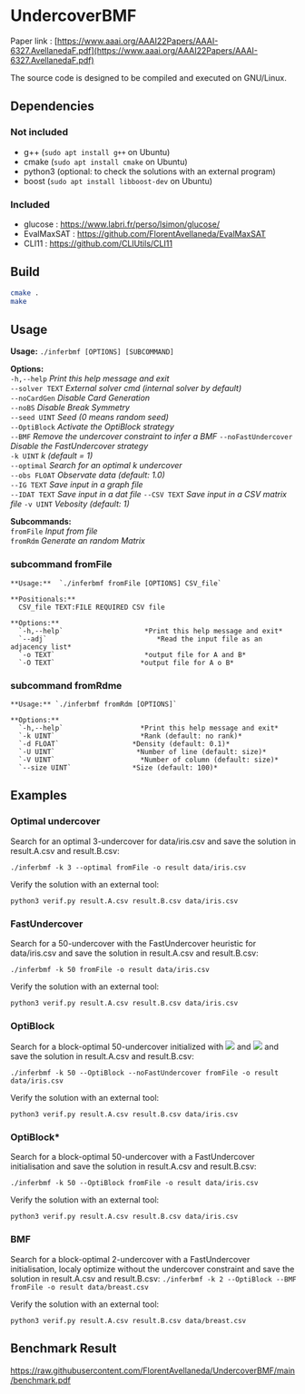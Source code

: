 # UndercoverBMF

Paper link : [https://www.aaai.org/AAAI22Papers/AAAI-6327.AvellanedaF.pdf](https://www.aaai.org/AAAI22Papers/AAAI-6327.AvellanedaF.pdf)

The source code is designed to be compiled and executed on GNU/Linux.


## Dependencies

### Not included
- g++ (`sudo apt install g++` on Ubuntu)
- cmake (`sudo apt install cmake` on Ubuntu)
- python3 (optional: to check the solutions with an external program)
- boost (`sudo apt install libboost-dev` on Ubuntu)

### Included
- glucose : https://www.labri.fr/perso/lsimon/glucose/
- EvalMaxSAT : https://github.com/FlorentAvellaneda/EvalMaxSAT
- CLI11 : https://github.com/CLIUtils/CLI11



## Build

```bash
cmake .
make
```


## Usage

**Usage:** `./inferbmf [OPTIONS] [SUBCOMMAND]`  

**Options:**  
  `-h,--help`            *Print this help message and exit*  
  `--solver TEXT`        *External solver cmd (internal solver by default)*  
  `--noCardGen`            *Disable Card Generation*  
  `--noBS`                *Disable Break Symmetry*  
  `--seed UINT`            *Seed (0 means random seed)*  
  `--OptiBlock`            *Activate the OptiBlock strategy*  
  `--BMF`                       *Remove the undercover constraint to infer a BMF*
  `--noFastUndercover`    *Disable the FastUndercover strategy*  
  `-k UINT`                *k (default = 1)*  
  `--optimal`            *Search for an optimal k undercover*  
  `--obs FLOAT`            *Observate data (default: 1.0)*  
  `--IG TEXT`            *Save input in a graph file*  
  `--IDAT TEXT`            *Save input in a dat file*
  `--CSV TEXT`                  *Save input in a CSV matrix file*
  `-v UINT`                *Vebosity (default: 1)*  

**Subcommands:**  
  `fromFile`                        *Input from file*  
  `fromRdm`                       *Generate an random Matrix*  

### subcommand fromFile

    **Usage:**  `./inferbmf fromFile [OPTIONS] CSV_file`  

    **Positionals:**  
      CSV_file TEXT:FILE REQUIRED CSV file  

    **Options:**  
      `-h,--help`                    *Print this help message and exit*  
      `--adj`                           *Read the input file as an adjacency list*  
      `-o TEXT`                      *output file for A and B*  
      `-O TEXT`                     *output file for A o B*  

### subcommand fromRdme

    **Usage:** `./inferbmf fromRdm [OPTIONS]`  

    **Options:**  
      `-h,--help`                   *Print this help message and exit*  
      `-k UINT`                     *Rank (default: no rank)*  
      `-d FLOAT`                  *Density (default: 0.1)*  
      `-U UINT`                    *Number of line (default: size)*  
      `-V UINT`                     *Number of column (default: size)*  
      `--size UINT`               *Size (default: 100)*

## Examples

### Optimal undercover

Search for an optimal 3-undercover for data/iris.csv and save the solution in result.A.csv and result.B.csv:

`./inferbmf -k 3 --optimal fromFile -o result data/iris.csv`

Verify the solution with an external tool:

`python3 verif.py result.A.csv result.B.csv data/iris.csv`

### FastUndercover

Search for a 50-undercover with the FastUndercover heuristic for data/iris.csv and save the solution in result.A.csv and result.B.csv:

 `./inferbmf -k 50 fromFile -o result data/iris.csv`

Verify the solution with an external tool:

`python3 verif.py result.A.csv result.B.csv data/iris.csv`

### OptiBlock

Search for a block-optimal 50-undercover initialized with <img src="https://render.githubusercontent.com/render/math?math=\bbox[white]{\{0\}^{m \times k}}"> and <img src="https://render.githubusercontent.com/render/math?math=\bbox[white]{\{0\}^{k \times n}}"> and save the solution in result.A.csv and result.B.csv:

`./inferbmf -k 50 --OptiBlock --noFastUndercover fromFile -o result data/iris.csv`

Verify the solution with an external tool:

`python3 verif.py result.A.csv result.B.csv data/iris.csv`

### OptiBlock*

Search for a block-optimal 50-undercover with a FastUndercover initialisation and save the solution in result.A.csv and result.B.csv:

`./inferbmf -k 50 --OptiBlock fromFile -o result data/iris.csv`

Verify the solution with an external tool:

`python3 verif.py result.A.csv result.B.csv data/iris.csv`


### BMF
Search for a block-optimal 2-undercover with a FastUndercover initialisation, localy optimize without the undercover constraint and save the solution in result.A.csv and result.B.csv:
`./inferbmf -k 2 --OptiBlock --BMF fromFile -o result data/breast.csv`

Verify the solution with an external tool:

`python3 verif.py result.A.csv result.B.csv data/breast.csv`


## Benchmark Result

https://raw.githubusercontent.com/FlorentAvellaneda/UndercoverBMF/main/benchmark.pdf
